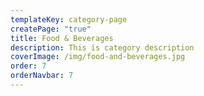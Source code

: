```yaml
---
templateKey: category-page
createPage: "true"
title: Food & Beverages
description: This is category description
coverImage: /img/food-and-beverages.jpg
order: 7
orderNavbar: 7
---
```

